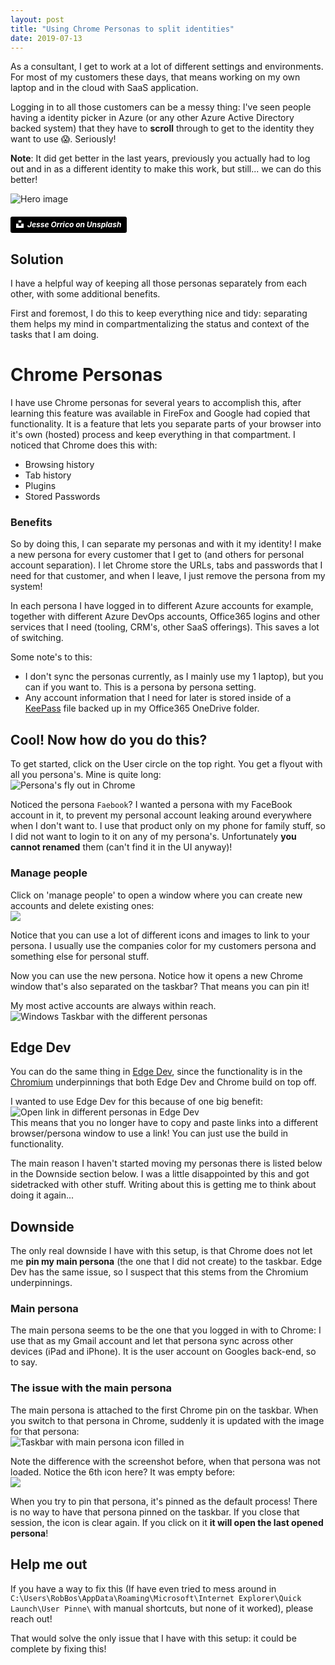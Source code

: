 ```yaml
---
layout: post
title: "Using Chrome Personas to split identities"
date: 2019-07-13
---
```


As a consultant, I get to work at a lot of different settings and environments. For most of my customers these days, that means working on my own laptop and in the cloud with SaaS application.  

Logging in to all those customers can be a messy thing: I've seen people having a identity picker in Azure (or any other Azure Active Directory backed system) that they have to **scroll** through to get to the identity they want to use 😱. Seriously! 

**Note**: It did get better in the last years, previously you actually had to log out and in as a different identity to make this work, but still... we can do this better!

![Hero image](/images/20190713/jesse-orrico-unsplash.jpg)
##### <a style="background-color:black;color:white;text-decoration:none;padding:4px 6px;font-family:-apple-system, BlinkMacSystemFont, &quot;San Francisco&quot;, &quot;Helvetica Neue&quot;, Helvetica, Ubuntu, Roboto, Noto, &quot;Segoe UI&quot;, Arial, sans-serif;font-size:12px;font-weight:bold;line-height:1.2;display:inline-block;border-radius:3px" href="https://unsplash.com/@jessedo81?utm_medium=referral&amp;utm_campaign=photographer-credit&amp;utm_content=creditBadge" target="_blank" rel="noopener noreferrer" title="Download free do whatever you want high-resolution photos from jesse orrico"><span style="display:inline-block;padding:2px 3px"><svg xmlns="http://www.w3.org/2000/svg" style="height:12px;width:auto;position:relative;vertical-align:middle;top:-2px;fill:white" viewBox="0 0 32 32"><title>unsplash-logo</title><path d="M10 9V0h12v9H10zm12 5h10v18H0V14h10v9h12v-9z"></path></svg></span><span style="display:inline-block;padding:2px 3px">Jesse Orrico on Unsplash</span></a>

## Solution

I have a helpful way of keeping all those personas separately from each other, with some additional benefits.

First and foremost, I do this to keep everything nice and tidy: separating them helps my mind in compartmentalizing the status and context of the tasks that I am doing.

# Chrome Personas
I have use Chrome personas for several years to accomplish this, after learning this feature was available in FireFox and Google had copied that functionality. It is a feature that lets you separate parts of your browser into it's own (hosted) process and keep everything in that compartment. I noticed that Chrome does this with:
* Browsing history
* Tab history
* Plugins
* Stored Passwords

### Benefits
So by doing this, I can separate my personas and with it my identity! I make a new persona for every customer that I get to (and others for personal account separation). I let Chrome store the URLs, tabs and passwords that I need for that customer, and when I leave, I just remove the persona from my system!

In each persona I have logged in to different Azure accounts for example, together with different Azure DevOps accounts, Office365 logins and other services that I need (tooling, CRM's, other SaaS offerings). This saves a lot of switching.

Some note's to this:

* I don't sync the personas currently, as I mainly use my 1 laptop), but you can if you want to. This is a persona by persona setting.
* Any account information that I need for later is stored inside of a [KeePass](https://keepass.info/) file backed up in my Office365 OneDrive folder.

## Cool! Now how do you do this?
To get started, click on the User circle on the top right. You get a flyout with all you persona's. Mine is quite long:  
![Persona's fly out in Chrome](/images/20190713/20190713_01_MyPersonas.png)  

Noticed the persona `Faebook`? I wanted a persona with my FaceBook account in it, to prevent my personal account leaking around everywhere when I don't want to. I use that product only on my phone for family stuff, so I did not want to login to it on any of my persona's. Unfortunately **you cannot renamed** them (can't find it in the UI anyway)!  

### Manage people

Click on 'manage people' to open a window where you can create new accounts and delete existing ones:  
![](/images/20190713/20190713_03_PersonasAdmin.png)  

Notice that you can use a lot of different icons and images to link to your persona. I usually use the companies color for my customers persona and something else for personal stuff.

Now you can use the new persona. Notice how it opens a new Chrome window that's also separated on the taskbar? That means you can pin it! 

My most active accounts are always within reach.
![Windows Taskbar with the different personas](/images/20190713/20190713_02_Taskbar.png)   

## Edge Dev
You can do the same thing in [Edge Dev](https://developer.microsoft.com/en-us/microsoft-edge/), since the functionality is in the [Chromium](https://www.chromium.org/Home) underpinnings that both Edge Dev and Chrome build on top off. 

I wanted to use Edge Dev for this because of one big benefit:
![Open link in different personas in Edge Dev](/images/20190713/20190713_04_OpenAsInChrEdge.png)  
This means that you no longer have to copy and paste links into a different browser/persona window to use a link! You can just use the build in functionality.

The main reason I haven't started moving my personas there is listed below in the Downside section below. I was a little disappointed by this and got sidetracked with other stuff. Writing about this is getting me to think about doing it again...

## Downside
The only real downside I have with this setup, is that Chrome does not let me **pin my main persona** (the one that I did not create) to the taskbar. Edge Dev has the same issue, so I suspect that this stems from the Chromium underpinnings.

### Main persona
The main persona seems to be the one that you logged in with to Chrome: I use that as my Gmail account and let that persona sync across other devices (iPad and iPhone). It is the user account on Googles back-end, so to say. 

### The issue with the main persona
The main persona is attached to the first Chrome pin on the taskbar. When you switch to that persona in Chrome, suddenly it is updated with the image for that persona:  
![Taskbar with main persona icon filled in](/images/20190713/20190713_05_Taskbar2.png)  

Note the difference with the screenshot before, when that persona was not loaded. Notice the 6th icon here? It was empty before:  
![](/images/20190713/20190713_02_Taskbar.png)   

When you try to pin that persona, it's pinned as the default process! There is no way to have that persona pinned on the taskbar. If you close that session, the icon is clear again. If you click on it **it will open the last opened persona**!

## Help me out
If you have a way to fix this (If have even tried to mess around in `C:\Users\RobBos\AppData\Roaming\Microsoft\Internet Explorer\Quick Launch\User Pinne\` with manual shortcuts, but none of it worked), please reach out!  

That would solve the only issue that I have with this setup: it could be complete by fixing this!